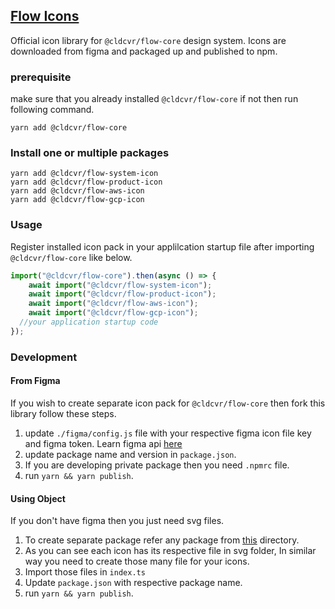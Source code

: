 ## [Flow Icons](https://flow.cldcvr.com/v2/index.html?path=/docs/dependencies-icons--system-icons)
Official icon library for `@cldcvr/flow-core` design system. Icons are downloaded from figma and packaged up and published to npm.
### prerequisite
make sure that you already installed `@cldcvr/flow-core` if not then run following command.
```
yarn add @cldcvr/flow-core
```

### Install one or multiple packages  
```
yarn add @cldcvr/flow-system-icon
yarn add @cldcvr/flow-product-icon
yarn add @cldcvr/flow-aws-icon
yarn add @cldcvr/flow-gcp-icon
```

### Usage 
Register installed icon pack in your applilcation startup file after importing `@cldcvr/flow-core` like below.
```JavaScript
import("@cldcvr/flow-core").then(async () => {
	await import("@cldcvr/flow-system-icon");
	await import("@cldcvr/flow-product-icon");
	await import("@cldcvr/flow-aws-icon");
	await import("@cldcvr/flow-gcp-icon");
  //your application startup code
});
```

### Development

#### From Figma
If you wish to create separate icon pack for `@cldcvr/flow-core` then fork this library follow these steps.

1. update `./figma/config.js` file with your respective figma icon file key and figma token. Learn figma api [here](https://www.figma.com/developers/api#files)
2. update package name and version in `package.json`.
3. If you are developing private package then you need `.npmrc` file.
4. run `yarn && yarn publish`.

#### Using Object
If you don't have figma then you just need svg files.
1. To create separate package refer any package from [this](https://github.com/cldcvr/flow-icon/tree/main/packages/%40cldcvr) directory.
2. As you can see each icon has its respective file in svg folder, In similar way you need to create those many file for your icons.
3. Import those files in `index.ts`
4. Update `package.json` with respective package name.
4. run `yarn && yarn publish`.

	
